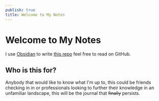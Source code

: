 ```yaml
---
publish: true
title: Welcome to My Notes
---
```

# Welcome to My Notes

I use [Obsidian](https://obsidian.md) to write [this repo](https://github.com/mowglixx/notes) feel free to read on GitHub.

## Who is this for?

Anybody that would like to know what I'm up to, this could be friends checking in in or professionals looking to further their knowledge in an unfamiliar landscape, this will be the journal that ~~finally~~ persists. 